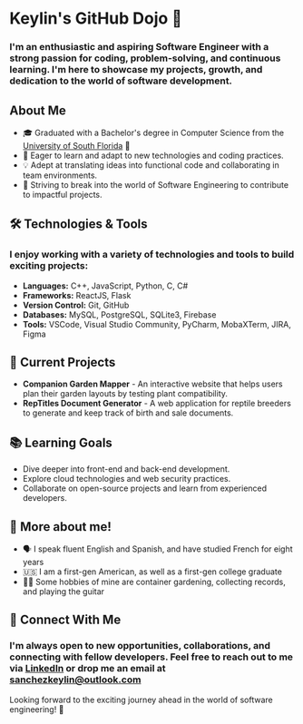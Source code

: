 # Keylin's GitHub Dojo :tanabata_tree:
### I'm an enthusiastic and aspiring Software Engineer with a strong passion for coding, problem-solving, and continuous learning. I'm here to showcase my projects, growth, and dedication to the world of software development.

## About Me

- 🎓 Graduated with a Bachelor's degree in Computer Science from the [University of South Florida](https://www.usf.edu/) :metal:
- 🌱 Eager to learn and adapt to new technologies and coding practices.
- 💡 Adept at translating ideas into functional code and collaborating in team environments.
- 🚀 Striving to break into the world of Software Engineering to contribute to impactful projects.

## 🛠️ Technologies & Tools
### I enjoy working with a variety of technologies and tools to build exciting projects:

- **Languages:** C++, JavaScript, Python, C, C#
- **Frameworks:** ReactJS, Flask
- **Version Control:** Git, GitHub
- **Databases:** MySQL, PostgreSQL, SQLite3, Firebase
- **Tools:** VSCode, Visual Studio Community, PyCharm, MobaXTerm, JIRA, Figma

## 💼 Current Projects

- **Companion Garden Mapper** - An interactive website that helps users plan their garden layouts by testing plant compatibility.
- **RepTitles Document Generator** - A web application for reptile breeders to generate and keep track of birth and sale documents.

## 📚 Learning Goals

- Dive deeper into front-end and back-end development.
- Explore cloud technologies and web security practices.
- Collaborate on open-source projects and learn from experienced developers.

## 🌱 More about me!

- 🗣 I speak fluent English and Spanish, and have studied French for eight years
- 🇺🇸 I am a first-gen American, as well as a first-gen college graduate
- 🤸‍♂️ Some hobbies of mine are container gardening, collecting records, and playing the guitar

## 📧 Connect With Me
### I'm always open to new opportunities, collaborations, and connecting with fellow developers. Feel free to reach out to me via [LinkedIn](https://linkedin.com/in/keylin-sanchez/) or drop me an email at sanchezkeylin@outlook.com

Looking forward to the exciting journey ahead in the world of software engineering! 🚀
